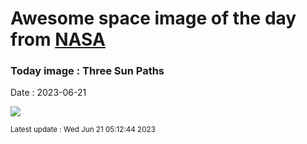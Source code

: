 
# Awesome space image of the day from [NASA](https://api.nasa.gov/)

### Today image : Three Sun Paths
Date : 2023-06-21

![](https://apod.nasa.gov/apod/image/2306/SunPath_Pace_960_annotated.jpg)

<small>Latest update : Wed Jun 21 05:12:44 2023</small>
        